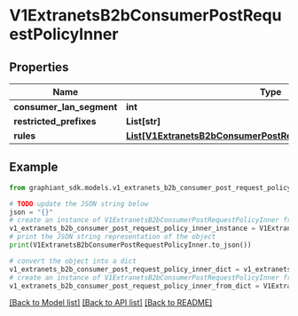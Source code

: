 # V1ExtranetsB2bConsumerPostRequestPolicyInner


## Properties

Name | Type | Description | Notes
------------ | ------------- | ------------- | -------------
**consumer_lan_segment** | **int** |  | [optional] 
**restricted_prefixes** | **List[str]** |  | [optional] 
**rules** | [**List[V1ExtranetsB2bConsumerPostRequestPolicyInnerRulesInner]**](V1ExtranetsB2bConsumerPostRequestPolicyInnerRulesInner.md) |  | [optional] 

## Example

```python
from graphiant_sdk.models.v1_extranets_b2b_consumer_post_request_policy_inner import V1ExtranetsB2bConsumerPostRequestPolicyInner

# TODO update the JSON string below
json = "{}"
# create an instance of V1ExtranetsB2bConsumerPostRequestPolicyInner from a JSON string
v1_extranets_b2b_consumer_post_request_policy_inner_instance = V1ExtranetsB2bConsumerPostRequestPolicyInner.from_json(json)
# print the JSON string representation of the object
print(V1ExtranetsB2bConsumerPostRequestPolicyInner.to_json())

# convert the object into a dict
v1_extranets_b2b_consumer_post_request_policy_inner_dict = v1_extranets_b2b_consumer_post_request_policy_inner_instance.to_dict()
# create an instance of V1ExtranetsB2bConsumerPostRequestPolicyInner from a dict
v1_extranets_b2b_consumer_post_request_policy_inner_from_dict = V1ExtranetsB2bConsumerPostRequestPolicyInner.from_dict(v1_extranets_b2b_consumer_post_request_policy_inner_dict)
```
[[Back to Model list]](../README.md#documentation-for-models) [[Back to API list]](../README.md#documentation-for-api-endpoints) [[Back to README]](../README.md)


